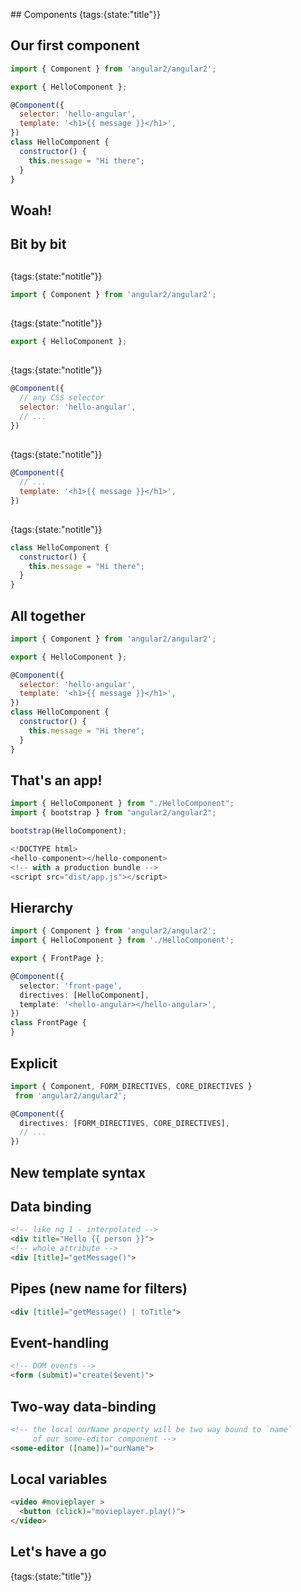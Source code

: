 ## Components
{tags:{state:"title"}}

## Our first component

```javascript
import { Component } from 'angular2/angular2';

export { HelloComponent };

@Component({
  selector: 'hello-angular',
  template: '<h1>{{ message }}</h1>',
})
class HelloComponent {
  constructor() { 
    this.message = "Hi there";
  }
}
```

## Woah!

## Bit by bit

##  
{tags:{state:"notitle"}}

```javascript
import { Component } from 'angular2/angular2';
```

##  
{tags:{state:"notitle"}}

```javascript
export { HelloComponent };
```

##   
{tags:{state:"notitle"}}

```javascript
@Component({
  // any CSS selector
  selector: 'hello-angular',
  // ...
})
```

##   
{tags:{state:"notitle"}}

```javascript
@Component({
  // ...
  template: '<h1>{{ message }}</h1>',
})
```

##   
{tags:{state:"notitle"}}

```javascript
class HelloComponent {
  constructor() { 
    this.message = "Hi there";
  }
}
```

## All together

```javascript
import { Component } from 'angular2/angular2';

export { HelloComponent };

@Component({
  selector: 'hello-angular',
  template: '<h1>{{ message }}</h1>',
})
class HelloComponent {
  constructor() { 
    this.message = "Hi there";
  }
}
```

## That's an app!

```javascript
import { HelloComponent } from "./HelloComponent";
import { bootstrap } from "angular2/angular2";

bootstrap(HelloComponent);
```


```javascript
<!DOCTYPE html>
<hello-component></hello-component>
<!-- with a production bundle -->
<script src="dist/app.js"></script>
```

## Hierarchy

```typescript
import { Component } from 'angular2/angular2';
import { HelloComponent } from './HelloComponent';

export { FrontPage };

@Component({
  selector: 'front-page',
  directives: [HelloComponent],
  template: '<hello-angular></hello-angular>',
})
class FrontPage {
}
```

## Explicit

```typescript
import { Component, FORM_DIRECTIVES, CORE_DIRECTIVES }
 from 'angular2/angular2';

@Component({
  directives: [FORM_DIRECTIVES, CORE_DIRECTIVES],
  // ...
})
```

## New template syntax

## Data binding

```html
<!-- like ng 1 - interpolated -->
<div title="Hello {{ person }}">
<!-- whole attribute -->
<div [title]="getMessage()">
```

## Pipes (new name for filters)

```html
<div [title]="getMessage() | toTitle">
```

## Event-handling

```html
<!-- DOM events -->
<form (submit)="create($event)">
```

## Two-way data-binding

```html
<!-- the local ourName property will be two way bound to `name`
     of our some-editor component -->
<some-editor ([name])="ourName">
```

## Local variables

```html
<video #movieplayer >
  <button (click)="movieplayer.play()">
</video>
```

## Let's have a go
{tags:{state:"title"}}


